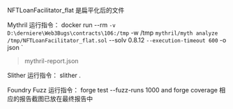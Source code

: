 NFTLoanFacilitator_flat 是扁平化后的文件

Mythril 运行指令：
docker run --rm `
  -v D:\derniere\Web3Bugs\contracts\106:/tmp `
  -w /tmp `
  mythril/myth analyze /tmp/NFTLoanFacilitator_flat.sol `
    --solv 0.8.12 `
    --execution-timeout 600 `
    -o json `
> mythril-report.json

Slither 运行指令： 
slither .

Foundry Fuzz 运行指令：
forge test --fuzz-runs 1000 and
forge coverage 
相应的报告截图已放在最终报告中
